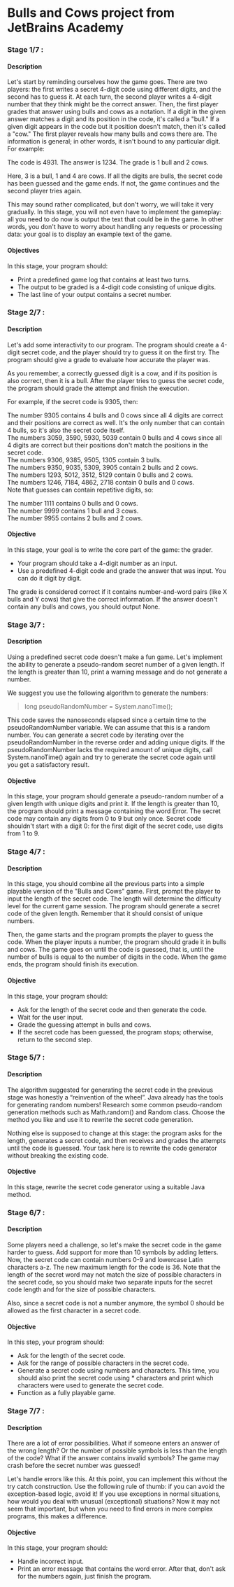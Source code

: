 # Bulls and Cows project from JetBrains Academy

### Stage 1/7 :
#### Description
Let's start by reminding ourselves how the game goes. There are two players: the first writes a secret 4-digit code using different digits, and the second has to guess it. At each turn, the second player writes a 4-digit number that they think might be the correct answer. Then, the first player grades that answer using bulls and cows as a notation. If a digit in the given answer matches a digit and its position in the code, it's called a "bull." If a given digit appears in the code but it position doesn't match, then it's called a "cow." The first player reveals how many bulls and cows there are. The information is general; in other words, it isn't bound to any particular digit. For example:

The code is 4931.
The answer is 1234.
The grade is 1 bull and 2 cows.

Here, 3 is a bull, 1 and 4 are cows. If all the digits are bulls, the secret code has been guessed and the game ends. If not, the game continues and the second player tries again.

This may sound rather complicated, but don't worry, we will take it very gradually. In this stage, you will not even have to implement the gameplay: all you need to do now is output the text that could be in the game. In other words, you don't have to worry about handling any requests or processing data: your goal is to display an example text of the game.

#### Objectives
In this stage, your program should:

- Print a predefined game log that contains at least two turns.
- The output to be graded is a 4-digit code consisting of unique digits.
- The last line of your output contains a secret number.

### Stage 2/7 :
#### Description
Let's add some interactivity to our program. The program should create a 4-digit secret code, and the player should try to guess it on the first try. The program should give a grade to evaluate how accurate the player was.

As you remember, a correctly guessed digit is a cow, and if its position is also correct, then it is a bull. After the player tries to guess the secret code, the program should grade the attempt and finish the execution.

For example, if the secret code is 9305, then:

The number 9305 contains 4 bulls and 0 cows since all 4 digits are correct and their positions are correct as well. It's the only number that can contain 4 bulls, so it's also the secret code itself.  
The numbers 3059, 3590, 5930, 5039 contain 0 bulls and 4 cows since all 4 digits are correct but their positions don't match the positions in the secret code.  
The numbers 9306, 9385, 9505, 1305 contain 3 bulls.  
The numbers 9350, 9035, 5309, 3905 contain 2 bulls and 2 cows.  
The numbers 1293, 5012, 3512, 5129 contain 0 bulls and 2 cows.  
The numbers 1246, 7184, 4862, 2718 contain 0 bulls and 0 cows.  
Note that guesses can contain repetitive digits, so:

The number 1111 contains 0 bulls and 0 cows.  
The number 9999 contains 1 bull and 3 cows.  
The number 9955 contains 2 bulls and 2 cows.  

#### Objective
In this stage, your goal is to write the core part of the game: the grader.

- Your program should take a 4-digit number as an input.
- Use a predefined 4-digit code and grade the answer that was input. You can do it digit by digit.  

The grade is considered correct if it contains number-and-word pairs (like X bulls and Y cows) that give the correct information. If the answer doesn't contain any bulls and cows, you should output None.

### Stage 3/7 :
#### Description
Using a predefined secret code doesn't make a fun game. Let's implement the ability to generate a pseudo-random secret number of a given length. If the length is greater than 10, print a warning message and do not generate a number.

We suggest you use the following algorithm to generate the numbers:

> long pseudoRandomNumber = System.nanoTime();

This code saves the nanoseconds elapsed since a certain time to the pseudoRandomNumber variable. We can assume that this is a random number. You can generate a secret code by iterating over the pseudoRandomNumber in the reverse order and adding unique digits. If the pseudoRandomNumber lacks the required amount of unique digits, call System.nanoTime() again and try to generate the secret code again until you get a satisfactory result.

#### Objective 
In this stage, your program should generate a pseudo-random number of a given length with unique digits and print it. If the length is greater than 10, the program should print a message containing the word Error. The secret code may contain any digits from 0 to 9 but only once. Secret code shouldn't start with a digit 0: for the first digit of the secret code, use digits from 1 to 9.

### Stage 4/7 :
#### Description
In this stage, you should combine all the previous parts into a simple playable version of the "Bulls and Cows" game. First, prompt the player to input the length of the secret code. The length will determine the difficulty level for the current game session. The program should generate a secret code of the given length. Remember that it should consist of unique numbers.

Then, the game starts and the program prompts the player to guess the code. When the player inputs a number, the program should grade it in bulls and cows. The game goes on until the code is guessed, that is, until the number of bulls is equal to the number of digits in the code. When the game ends, the program should finish its execution.

#### Objective
In this stage, your program should:

- Ask for the length of the secret code and then generate the code.
- Wait for the user input.
- Grade the guessing attempt in bulls and cows.
- If the secret code has been guessed, the program stops; otherwise, return to the second step.

### Stage 5/7 :
#### Description
The algorithm suggested for generating the secret code in the previous stage was honestly a “reinvention of the wheel”. Java already has the tools for generating random numbers! Research some common pseudo-random generation methods such as Math.random() and Random class. Choose the method you like and use it to rewrite the secret code generation.

Nothing else is supposed to change at this stage: the program asks for the length, generates a secret code, and then receives and grades the attempts until the code is guessed. Your task here is to rewrite the code generator without breaking the existing code.

#### Objective
In this stage, rewrite the secret code generator using a suitable Java method.

### Stage 6/7 :
#### Description
Some players need a challenge, so let's make the secret code in the game harder to guess. Add support for more than 10 symbols by adding letters. Now, the secret code can contain numbers 0-9 and lowercase Latin characters a-z. The new maximum length for the code is 36. Note that the length of the secret word may not match the size of possible characters in the secret code, so you should make two separate inputs for the secret code length and for the size of possible characters.

Also, since a secret code is not a number anymore, the symbol 0 should be allowed as the first character in a secret code.
#### Objective
In this step, your program should:

- Ask for the length of the secret code.
- Ask for the range of possible characters in the secret code.
- Generate a secret code using numbers and characters. This time, you should also print the secret code using * characters and print which characters were used to generate the secret code.
- Function as a fully playable game.

### Stage 7/7 :
#### Description
There are a lot of error possibilities. What if someone enters an answer of the wrong length? Or the number of possible symbols is less than the length of the code? What if the answer contains invalid symbols? The game may crash before the secret number was guessed!

Let's handle errors like this. At this point, you can implement this without the try catch construction. Use the following rule of thumb: if you can avoid the exception-based logic, avoid it! If you use exceptions in normal situations, how would you deal with unusual (exceptional) situations? Now it may not seem that important, but when you need to find errors in more complex programs, this makes a difference.
#### Objective 
In this stage, your program should:

- Handle incorrect input.
- Print an error message that contains the word error. After that, don't ask for the numbers again, just finish the program.

